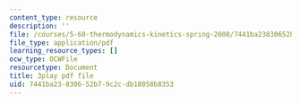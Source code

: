 ```yaml
---
content_type: resource
description: ''
file: /courses/5-60-thermodynamics-kinetics-spring-2008/7441ba23830652b79c2cdb18058b8353_RUz-DJz3--I.pdf
file_type: application/pdf
learning_resource_types: []
ocw_type: OCWFile
resourcetype: Document
title: 3play pdf file
uid: 7441ba23-8306-52b7-9c2c-db18058b8353
---
```

